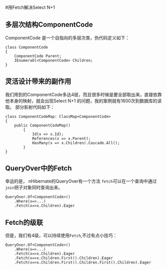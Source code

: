 #用Fetch解决Select N+1

## 多层次结构ComponentCode
ComponentCode 是一个自指向的多层次类，伪代码定义如下：
```CSharp
class ComponentCode
{
	ComponentCode Parent;
	IEnumerabl<ComponentCode> Children;
}
```

## 灵活设计带来的副作用
我们用到的ComponentCode多达4层，而且很多时候是要全部取出来。直接依靠他本身的映射，就会出现Select N+1 的问题，我的案例就有1600次到数据库的读取。
部分影射代码如下：
```CSharp
class ComponentCodeMap: ClassMap<ComponentCode>
{
	public ComponentCodeMap()
        {
            Id(x => x.Id);           
            References(x => x.Parent);
            HasMany(x => x.Children).Cascade.All();
        }
}
```

## QueryOver中的Fetch
幸运的是， nHibernate的QueryOver有一个方法 `fetch`可以在一个查询中通过`join`把子对象同时查询出来。
```CSharp
QueryOver.Of<ComponentCode>()
    .Where(x=>...)
    .Fetch(x=>x.Children).Eager
```

## Fetch的级联
但是，我们有4级，可以持续使用`Fetch`,不过有点小技巧：
```CSharp
QueryOver.Of<ComponentCode>()
	.Where(x=>...)
	.Fetch(x=>x.Children).Eager
	.Fetch(x=>x.Children.First().Children).Eager
	.Fetch(x=>x.Children.First().Children.First().Children).Eager
```